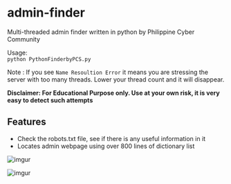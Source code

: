 # admin-finder

Multi-threaded admin finder written in python by Philippine Cyber Community

Usage:  
    `python PythonFinderbyPCS.py`

Note : If you see `Name Resoultion Error` it means you are stressing the server with too many threads. Lower your thread count and it will disappear.

**Disclaimer: For Educational Purpose only. Use at your own risk, it is very easy to detect such attempts**


Features
---
- Check the robots.txt file, see if there is any useful information in it
- Locates admin webpage using over 800 lines of dictionary list


![imgur](http://i.imgur.com/sSY5sbH.png)

![imgur](http://i.imgur.com/p3oYEmI.png)
